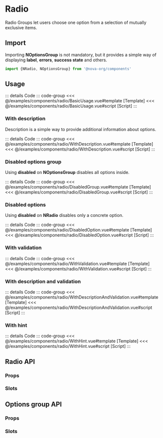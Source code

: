 <script setup>
import WithDescription from '../examples/components/radio/WithDescription.vue'
import BasicUsage from '../examples/components/radio/BasicUsage.vue'
import DisabledGroup from '../examples/components/radio/DisabledGroup.vue'
import DisabledOption from '../examples/components/radio/DisabledOption.vue'
import WithValidation from '../examples/components/radio/WithValidation.vue'
import WithDescriptionAndValidation from '../examples/components/radio/WithDescriptionAndValidation.vue'
import WithHint from '../examples/components/radio/WithHint.vue'
import DisplayContainer from '../examples/partials/DisplayContainer.vue'
import PropsTable from '../examples/partials/PropsTable.vue'
import SlotsTable from '../examples/partials/SlotsTable.vue'
</script>

# Radio

Radio Groups let users choose one option from a selection of mutually exclusive items.

## Import

Importing **NOptionsGroup** is not mandatory, but it provides a simple way of displaying **label**, **errors**,
**success state** and others.

```ts
import {NRadio, NOptionsGroup} from '@nova-org/components'
```

## Usage

<display-container>
    <basic-usage/>
</display-container>

::: details Code
::: code-group
<<< @/examples/components/radio/BasicUsage.vue#template [Template]
<<< @/examples/components/radio/BasicUsage.vue#script [Script]
:::

### With description

Description is a simple way to provide additional information about options.

<display-container>
    <with-description/>
</display-container>

::: details Code
::: code-group
<<< @/examples/components/radio/WithDescription.vue#template [Template]
<<< @/examples/components/radio/WithDescription.vue#script [Script]
:::

### Disabled options group

Using **disabled** on **NOptionsGroup** disables all options inside.

<display-container>
    <disabled-group/>
</display-container>

::: details Code
::: code-group
<<< @/examples/components/radio/DisabledGroup.vue#template [Template]
<<< @/examples/components/radio/DisabledGroup.vue#script [Script]
:::

### Disabled options

Using **disabled** on **NRadio** disables only a concrete option.

<display-container>
    <disabled-option/>
</display-container>

::: details Code
::: code-group
<<< @/examples/components/radio/DisabledOption.vue#template [Template]
<<< @/examples/components/radio/DisabledOption.vue#script [Script]
:::

### With validation

<display-container>
    <with-validation/>
</display-container>

::: details Code
::: code-group
<<< @/examples/components/radio/WithValidation.vue#template [Template]
<<< @/examples/components/radio/WithValidation.vue#script [Script]
:::

### With description and validation

<display-container>
    <with-description-and-validation/>
</display-container>

::: details Code
::: code-group
<<< @/examples/components/radio/WithDescriptionAndValidation.vue#template [Template]
<<< @/examples/components/radio/WithDescriptionAndValidation.vue#script [Script]
:::

### With hint

<display-container>
    <with-hint/>
</display-container>

::: details Code
::: code-group
<<< @/examples/components/radio/WithHint.vue#template [Template]
<<< @/examples/components/radio/WithHint.vue#script [Script]
:::

## Radio API

### Props

<props-table class="n-mt-24" path="components/NRadio.json"/>

### Slots

<slots-table class="n-mt-24" path="components/NRadio.json"/>

## Options group API

### Props

<props-table class="n-mt-24" path="components/NOptionsGroup.json"/>

### Slots

<slots-table class="n-mt-24" path="components/NOptionsGroup.json"/>

